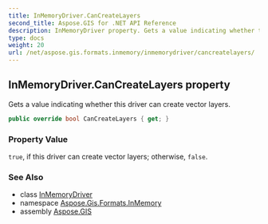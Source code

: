 ```yaml
---
title: InMemoryDriver.CanCreateLayers
second_title: Aspose.GIS for .NET API Reference
description: InMemoryDriver property. Gets a value indicating whether this driver can create vector layers.
type: docs
weight: 20
url: /net/aspose.gis.formats.inmemory/inmemorydriver/cancreatelayers/
---
```

## InMemoryDriver.CanCreateLayers property

Gets a value indicating whether this driver can create vector layers.

```csharp
public override bool CanCreateLayers { get; }
```

### Property Value

`true`, if this driver can create vector layers; otherwise, `false`.

### See Also

* class [InMemoryDriver](../)
* namespace [Aspose.Gis.Formats.InMemory](../../inmemorydriver/)
* assembly [Aspose.GIS](../../../)



